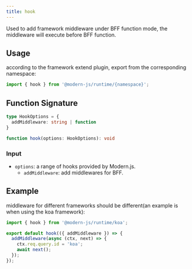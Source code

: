 ```yaml
---
title: hook
---
```


Used to add framework middleware under BFF function mode, the middleware will execute before BFF function.

## Usage

according to the framework extend plugin, export from the corresponding namespace:

```ts
import { hook } from '@modern-js/runtime/{namespace}';
```

## Function Signature

```ts
type HookOptions = {
  addMiddleware: string | function
}

function hook(options: HookOptions): void
```

### Input

- `options`: a range of hooks provided by Modern.js.
  - `addMiddleware`: add middlewares for BFF.

## Example

middleware for different frameworks should be different(an example is when using the koa framework):

```ts title=api/_app.ts
import { hook } from '@modern-js/runtime/koa';

export default hook(({ addMiddleware }) => {
  addMiddleware(async (ctx, next) => {
    ctx.req.query.id = 'koa';
    await next();
  });
});
```
